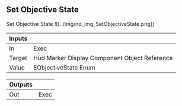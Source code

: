 ## Set Objective State
Set Objective State
![[../img/nd_img_SetObjectiveState.png]]

|Inputs||
|--|--|
| In | Exec |
| Target | Hud Marker Display Component Object Reference |
| Value | EObjectiveState Enum |

|Outputs||
|--|--|
| Out | Exec |
